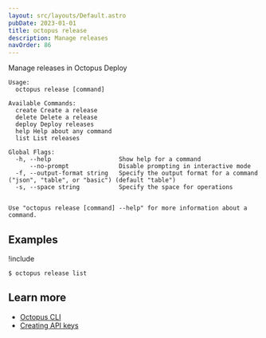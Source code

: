 ```yaml
---
layout: src/layouts/Default.astro
pubDate: 2023-01-01
title: octopus release
description: Manage releases
navOrder: 86
---
```


Manage releases in Octopus Deploy


```
Usage:
  octopus release [command]

Available Commands:
  create Create a release
  delete Delete a release
  deploy Deploy releases
  help Help about any command
  list List releases

Global Flags:
  -h, --help                   Show help for a command
      --no-prompt              Disable prompting in interactive mode
  -f, --output-format string   Specify the output format for a command ("json", "table", or "basic") (default "table")
  -s, --space string           Specify the space for operations


Use "octopus release [command] --help" for more information about a command.
```

## Examples

!include <samples-instance>


```
$ octopus release list

```

## Learn more

- [Octopus CLI](/docs/octopus-rest-api/cli/)
- [Creating API keys](/docs/octopus-rest-api/how-to-create-an-api-key/)